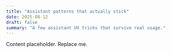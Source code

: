 ```yaml
---
title: "Assistant patterns that actually stick"
date: 2025-08-12
draft: false
summary: "A few assistant UX tricks that survive real usage."
---
```

Content placeholder. Replace me.